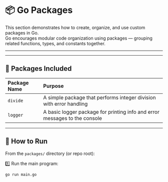 # 📦 Go Packages

This section demonstrates how to create, organize, and use custom packages in Go.  
Go encourages modular code organization using packages — grouping related functions, types, and constants together.

---

---

## 📖 Packages Included

| Package Name | Purpose                                     |
|:--------------|:---------------------------------------------|
| `divide`       | A simple package that performs integer division with error handling |
| `logger`       | A basic logger package for printing info and error messages to the console |

---

## 🚀 How to Run

From the `packages/` directory (or repo root):

1️⃣ Run the main program:
```bash
go run main.go


